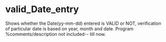 # valid_Date_entry
Shows whether the Date(yy-mm-dd) entered is VALID or NOT,
verification of particular date is based on year, month and date.
Program %comments/description not included-- till now.

